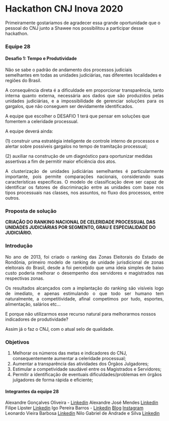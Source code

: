 # Hackathon CNJ Inova 2020

Primeiramente gostariamos de agradecer essa grande oportunidade que o pessoal do CNJ junto a Shawee nos possibilitou a participar desse hackathon.

### Equipe 28

#### Desafio 1: Tempo e Produtividade

Não se sabe o padrão de andamento dos processos judiciais semelhantes em todas as unidades judiciárias, nas diferentes localidades e regiões do Brasil.

<p align="justify">A consequência direta é a dificuldade em proporcionar transparência, tanto interna quanto externa, necessária aos dados que são produzidos pelas unidades judiciárias, e a impossibilidade de gerenciar soluções para os gargalos, que não conseguem ser devidamente identificados.</p>

A equipe que escolher o DESAFIO 1 terá que pensar em soluções que fomentem a celeridade processual.

A equipe deverá ainda:

(1) construir uma estratégia inteligente de controle interno de processos e alertar sobre possíveis gargalos no tempo de tramitação processual;

(2) auxiliar na construção de um diagnóstico para oportunizar medidas assertivas a fim de permitir maior eficiência dos atos.

<p align="justify">A clusterização de unidades judiciárias semelhantes é particularmente importante, pois permite comparações nacionais, considerando suas características específicas. O modelo de classificação deve ser capaz de identificar os fatores de discriminação entre as unidades com base nos tipos processuais nas classes, nos assuntos, no fluxo dos processos, entre outros.</p>

### Proposta de solução

**CRIAÇÃO DO RANKING NACIONAL DE CELERIDADE PROCESSUAL DAS UNIDADES JUDICIÁRIAS POR SEGMENTO, GRAU E ESPECIALIDADE DO JUDICIÁRIO.**

### Introdução

<p align="justify">No ano de 2013, foi criado o ranking das Zonas Eleitorais do Estado de Rondônia, primeiro modelo de ranking de unidade jurisdicional de zonas eleitorais do Brasil, desde a foi percebido que uma ideia simples de baixo custo poderia melhorar o desempenho dos servidores e magistrados nas respectivas zonas.</p>

<p align="justify">Os resultados alcançados com a implantação do ranking são visíveis logo de imediato, e apenas estimulando o que todo ser humano tem naturalmente, a competitividade, afinal competimos por tudo, esportes, alimentação, salários etc...</p>

E porque não utilizarmos esse recurso natural para melhorarmos nossos indicadores de produtividade?

Assim já o faz o CNJ, com o atual selo de qualidade.

### Objetivos

1. Melhorar os números das metas e indicadores do CNJ, consequentemente aumentar a celeridade processual;
2. Aumentar a transparência das atividades dos Órgãos Julgadores;
3. Estimular a competividade saudável entre os Magistrados e Servidores;
4. Permitir a identificação de eventuais dificuldades/problemas em órgãos julgadores de forma rápida e eficiente;

#### Integrantes da equipe 28

Alexandre Gonçalves Oliveira - [Linkedin]()
Alexandre José Mendes [Linkedin]()
Filipe Lipster [Linkedin]()
Igo Pereira Barros - [Linkedin](https://www.linkedin.com/in/igo-pereira-barros-developer/) [Blog](https://igobarros.herokuapp.com/) [Instagram](https://www.instagram.com/igopbarros/)
Leonardo Vieira Barbosa [Linkedin]()
Nilo Gabriel de Andrade e Silva [Linkedin]()